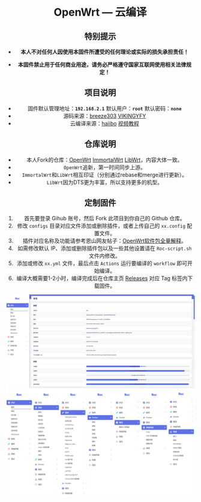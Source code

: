 <div align="center">
<h1>OpenWrt — 云编译</h1>

## 特别提示

- **本人不对任何人因使用本固件所遭受的任何理论或实际的损失承担责任！**

- **本固件禁止用于任何商业用途，请务必严格遵守国家互联网使用相关法律规定！**

## 项目说明
- 固件默认管理地址：**`192.168.2.1`** 默认用户：**`root`** 默认密码：**`none`**
- 源码来源：[breeze303](https://github.com/LiBwrt-op/openwrt-6.x) [VIKINGYFY](https://github.com/VIKINGYFY/immortalwrt)
- 云编译来源：[haiibo](https://github.com/haiibo/OpenWrt) [视频教程](https://www.youtube.com/watch?v=6j4ofS0GT38&t=507s)

## 仓库说明
- 本人Fork的仓库：[OpenWrt](https://github.com/laipeng668/openwrt) [ImmortalWrt](https://github.com/laipeng668/immortalwrt) [LibWrt](https://github.com/laipeng668/openwrt-6.x)，内容大体一致。
- `OpenWrt`追新，第一时间同步上游。
- `ImmortalWrt`和`LibWrt`相互印证（分别通过rebase和merge进行更新）。
- `LibWrt`因为DTS更为丰富，所以支持更多的机型。

## 定制固件
1. 首先要登录 Gihub 账号，然后 Fork 此项目到你自己的 Github 仓库。
2. 修改 `configs` 目录对应文件添加或删除插件，或者上传自己的 `xx.config` 配置文件。
3. 插件对应名称及功能请参考恩山网友帖子：[OpenWrt软件包全量解释](https://www.right.com.cn/FORUM/forum.php?mod=viewthread&tid=8384897)。
4. 如需修改默认 IP、添加或删除插件包以及一些其他设置请在 `Roc-script.sh` 文件内修改。
5. 添加或修改 `xx.yml` 文件，最后点击 `Actions` 运行要编译的 `workflow` 即可开始编译。
6. 编译大概需要1-2小时，编译完成后在仓库主页 [Releases](https://github.com/laipeng668/openwrt-ci-roc/releases) 对应 Tag 标签内下载固件。

![Overview](Overview.png)
![Global](Global.png)